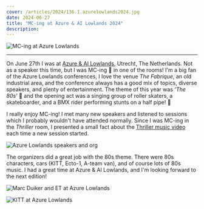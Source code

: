 ```yaml
---
cover: /articles/2024/136.1.azurelowlands2024.jpg
date: 2024-06-27
title: "MC-ing at Azure & AI Lowlands 2024"
description:
---
```


![MC-ing at Azure Lowlands](/articles/2024/136.1.azurelowlands2024.jpg)

---

On June 27th I was at [Azure & AI Lowlands](https://azurelowlands.com/), Utrecht, The Netherlands. Not as a speaker this time, but I was MC-ing 🎤 in one of the rooms! I'm a big fan of the Azure Lowlands conferences, I love the venue *The Fabrique*, an old industrial area, and the conference always has a good mix of topics, diverse speakers, and plenty of entertainment. The theme of this year was *'The 80s'* 🤩 and the opening act was a singing group of roller skaters, a skateboarder, and a BMX rider performing stunts on a half pipe! 🤯

I really enjoy MC-ing! I met many new speakers and listened to sessions which I probably wouldn't have attended normally. Since I was MC-ing in the *Thriller* room, I presented a small fact about the [Thriller music video](https://en.wikipedia.org/wiki/Michael_Jackson%27s_Thriller_(music_video)) each time a new session started.

![Azure Lowlands speakers and org](/articles/2024/136.5.azurelowlands2024.jpg)

The organizers did a great job with the 80s theme. There were 80s characters, cars (KITT, Ecto-1, A-team van), and of course lots of 80s music. I had a great time at Azure & AI Lowlands, and I'm looking forward to the next edition!

![Marc Duiker and ET at Azure Lowlands](/articles/2024/136.4.azurelowlands2024.jpg)

![KITT at Azure Lowlands](/articles/2024/136.3.azurelowlands2024.jpg)